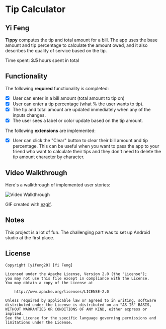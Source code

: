 # Tip Calculator 

## Yi Feng

**Tippy** computes the tip and total amount for a bill. The app uses the base amount and tip percentage to calculate the amount owed, and it also describes the quality of service based on the tip.

Time spent: **3.5** hours spent in total

## Functionality 

The following **required** functionality is completed:

* [x] User can enter in a bill amount (total amount to tip on)
* [x] User can enter a tip percentage (what % the user wants to tip).
* [x] The tip and total amount are updated immediately when any of the inputs changes.
* [x] The user sees a label or color update based on the tip amount. 

The following **extensions** are implemented:

* [x] User can click the "Clear" button to clear their bill amount and tip percentage. This can be useful when you want to pass the app to your friend who want to calculate their tips and they don't need to delete the tip amount character by character.

## Video Walkthrough

Here's a walkthrough of implemented user stories:

<img src='https://github.com/yifeng20/FengTipCalc/blob/main/tip_calculator_demo.gif' title='Video Walkthrough' width='' alt='Video Walkthrough' />

GIF created with [ezgif](https://ezgif.com/).

## Notes

This project is a lot of fun. The challenging part was to set up Android studio at the first place.

## License

    Copyright [yifeng20] [Yi Feng]

    Licensed under the Apache License, Version 2.0 (the "License");
    you may not use this file except in compliance with the License.
    You may obtain a copy of the License at

        http://www.apache.org/licenses/LICENSE-2.0

    Unless required by applicable law or agreed to in writing, software
    distributed under the License is distributed on an "AS IS" BASIS,
    WITHOUT WARRANTIES OR CONDITIONS OF ANY KIND, either express or implied.
    See the License for the specific language governing permissions and
    limitations under the License.
